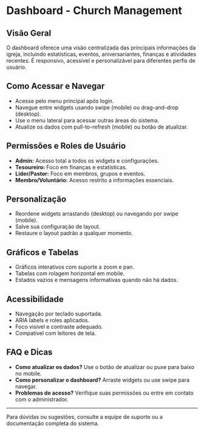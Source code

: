 # Dashboard - Church Management

## Visão Geral
O dashboard oferece uma visão centralizada das principais informações da igreja, incluindo estatísticas, eventos, aniversariantes, finanças e atividades recentes. É responsivo, acessível e personalizável para diferentes perfis de usuário.

## Como Acessar e Navegar
- Acesse pelo menu principal após login.
- Navegue entre widgets usando swipe (mobile) ou drag-and-drop (desktop).
- Use o menu lateral para acessar outras áreas do sistema.
- Atualize os dados com pull-to-refresh (mobile) ou botão de atualizar.

## Permissões e Roles de Usuário
- **Admin:** Acesso total a todos os widgets e configurações.
- **Tesoureiro:** Foco em finanças e estatísticas.
- **Líder/Pastor:** Foco em membros, grupos e eventos.
- **Membro/Voluntário:** Acesso restrito a informações essenciais.

## Personalização
- Reordene widgets arrastando (desktop) ou navegando por swipe (mobile).
- Salve sua configuração de layout.
- Restaure o layout padrão a qualquer momento.

## Gráficos e Tabelas
- Gráficos interativos com suporte a zoom e pan.
- Tabelas com rolagem horizontal em mobile.
- Estados vazios e mensagens informativas quando não há dados.

## Acessibilidade
- Navegação por teclado suportada.
- ARIA labels e roles aplicados.
- Foco visível e contraste adequado.
- Compatível com leitores de tela.

## FAQ e Dicas
- **Como atualizar os dados?** Use o botão de atualizar ou puxe para baixo no mobile.
- **Como personalizar o dashboard?** Arraste widgets ou use swipe para navegar.
- **Problemas de acesso?** Verifique suas permissões ou entre em contato com o administrador.

---
Para dúvidas ou sugestões, consulte a equipe de suporte ou a documentação completa do sistema.
